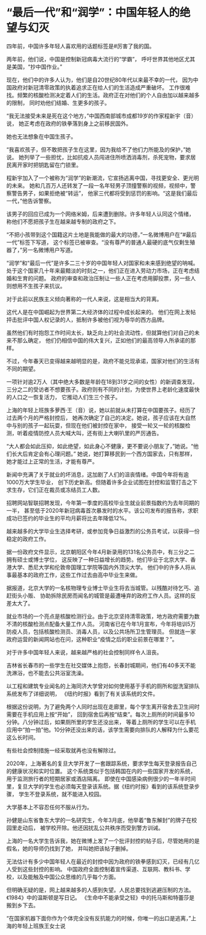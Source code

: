 # “最后一代”和“润学”：中国年轻人的绝望与幻灭

四年前，中国许多年轻人喜欢用的话题标签是#厉害了我的国。

两年前，他们说，中国是控制新冠病毒大流行的“学霸”，
呼吁世界其他地区尤其是美国，“抄中国作业。”

现在，他们中的许多人认为，他们是自20世纪80年代以来最不幸的一代，
因为中国政府对新冠清零政策的执着追求正在给人们的生活造成严重破坏。
工作很难找。频繁的核酸检测决定着人们的生活。政府正在对他们的个人自由加以越来越多的限制，
同时劝他们结婚、生更多的孩子。

“我无法接受未来是死在这个地方，”中国西南部城市成都19岁的作家程新宇（音）说，
她正考虑在政府的铁拳落到身上之前移民国外。

她也无法想象在中国生孩子。

“我喜欢孩子，但不敢把孩子生在这里，因为我给不了他们力所能及的保护，”她说。
她列举了一些担忧，比如抗疫人员闯进住所喷洒消毒剂，杀死宠物，要求居民离开家时把钥匙留在门锁里。

程新宇加入了一个被称为“润学”的新潮流，它宣扬逃离中国，寻找更安全、更光明的未来。
她和几百万人还转发了一段一名年轻男子顶撞警察的视频，视频中，警察警告男子，如果拒绝被“转运”，
他家三代都将受到惩罚的影响。“这是我们最后一代，”他告诉警察。

该男子的回应已成为一个网络米姆，后来遭到删除。许多年轻人认同这个情绪，
称他们不愿把孩子生在越来越专制的政府之下。

“不把小孩带到这个国籍这片土地是我能做的最大的功德，”一名微博用户在“#最后一代”标签下写道，
这个标签已被审查。“没有尊严的普通人最硬的底气仅剩生殖器了，”另一名微博用户写道。

“润学”和“最后一代”是许多二三十岁的中国年轻人对国家和未来感到绝望的呐喊。
处于这个国家几十年来最黯淡的时刻之一，他们正在进入劳动力市场，正在考虑结婚和生育的问题。
政府的审查和政治压制让一些人正在考虑用脚投票，另一些人则想用不生孩子来抗议。

对于此前以民族主义倾向著称的一代人来说，这是相当大的背离。

这代人是在中国崛起为世界第二大经济体的过程中成长起来的。
他们在网上发帖抨击批评中国人权记录的人，抵制许多被他们视为辱华的西方品牌。

虽然他们有时抱怨工作时间太长，缺乏向上的社会流动性，但就算他们对自己的未来不那么确定，
他们仍相信中国的伟大复兴，正如他们的最高领导人所承诺的那样。

不过，今年春天已变得越来越明显的是，政府不能兑现承诺，国家对他们的生活有不同的期望。

一项针对逾2万人（其中绝大多数是年龄在18到31岁之间的女性）的新调查发现，
三分之二的受访者不想要孩子。政府则有不同的计划，为使世界上老龄化速度最快的人口之一恢复活力，
它推动人们生三个孩子。

上海的年轻上班族多萝西·王（音）说，她以前就从未打算在中国要孩子。经历了过去两个月的严格封控后，
她再次确定了自己的决定。她说，孩子应该在大自然中与别的孩子一起玩耍，但现在他们被封控在家中，
接受一轮又一轮的核酸检测，听着疫情防控人员大喊大叫，还有街上大喇叭里的严厉通告。

“大人都会如此压抑，如此绝望，如此身心不健康，更不要说小朋友了，”她说。“他们长大后肯定会有心理问题。”
她说，她打算移民到一个西方国家去，只有那样，她才能过上正常的生活，才能有尊严。

新闻中充满了关于就业的坏消息，这加剧了人们的沮丧情绪。中国今年将有逾1000万大学生毕业，
创下历史新高。但随着许多企业试图在封控和监管打击之下求生存，它们正在裁员或冻结员工人数。

招聘网站智联招聘发现，今年第一季度的高校毕业生就业前景指数约为去年同期的一半，
甚至低于2020年新冠病毒首次暴发时的水平。该公司发布的报告称，求职成功已签约的毕业生的平均月薪将比去年降低12%。

越来越多的大学毕业生选择考研，或参加竞争日益激烈的公务员考试，以获得一份稳定的政府工作。

据一份政府文件显示，北京朝阳区今年4月新录用的131名公务员中，有三分之二拥有硕士或博士学位，
这反映了一种日益增长的趋势。他们毕业于北京大学、香港大学、悉尼大学和伦敦帝国理工学院等国内外顶尖大学。
他们中的许多人将从事最基本的政府工作，这些工作过去由高中毕业生来做。

据报道，北京大学的一名核物理专业博士毕业生将去当城管。以残酷对待乞丐、追赶街头小贩、
协助拆除民房而闻名的城管是最遭唾弃的政府工作人员。这样的反差太大了。

就业市场的一个亮点是核酸检测行业。由于北京坚持清零政策，地方政府需要为数不清的核酸检测点配备大量工作人员。
河南省已在今年1月宣布，今年将培训5万防疫人员，包括核酸检测员、消毒人员，以及公共场所卫生管理员。
但就连一家政府运营的新闻网站也在问，这种职业“疫情之后的职业前景在哪里？”。

对于许多中国年轻人来说，越来越严格的社会控制同样令人沮丧。

吉林省长春市的一些学生在社交媒体上抱怨，长春封城期间，他们有40多天不能洗淋浴，也不能去公共浴室洗澡。

以工程和建筑专业闻名的上海同济大学曾对如何使用基于手机的厕所和盥洗室排队系统发布了详细说明，
《纽约时报》看到了有关该系统的文件。

根据这份说明，为了避免两个人同时出现在走廊里，每个学生离开宿舍去卫生间时需要在手机应用上按“开始”，
回到宿舍后再按“结束”。每次上厕所的时间最多10分钟。八分钟过后，如果厕所里的学生还没出来，
等着上厕所的学生可以在手机应用中“拍一拍”他。10分钟还没出来的话，该学生需要向排队的人解释为什么要花这么长时间。

有些社会控制措施一经采取就再也没有解除过。

2020年，上海著名的复旦大学开发了一套跟踪系统，要求学生每天登录报告自己的健康状况和实时位置。
这个系统类似于包括韩国在内的一些国家开发的系统，用于监测旅行者的短期居家或酒店隔离。
即使在中国感染病例很少的一年半时间里，复旦大学的学生也必须每天登录该系统。据《纽约时报》看到的该系统登录步骤，
学生不登录系统，就不能进入校园。

大学基本上不容忍任何不服从行为。

孙健是山东省鲁东大学的一名研究生，今年3月底，他举着“鲁东解封”的牌子在校园里走动后，
被学校开除。他还因扰乱公共秩序而受到警方训诫。

上海的一名大学生告诉我，她在微博上发了一个批评封控的帖子后，尽管她用的是假名，她的导师仍找到了她，
并叫她把该帖子删掉。

无法估计有多少中国年轻人在最近的封控中因为政府的铁拳感到幻灭，已经有几亿人受到这些封控的影响。
中国政府全面控制着宣传渠道、互联网、教科书、学校，以及能触及中国公众思维的几乎每个方面。

但明确无疑的是，网上越来越多的人感到失望。人民总要找到逃避压制的方法。《1984》中的温斯顿是写日记。
《生命中不能承受之轻》中的托马斯和特蕾莎是搬到乡下去。

“在国家机器下面你作为个体完全没有反抗能力的时候，你唯一的出口是逃离，”上海的年轻上班族王女士说
